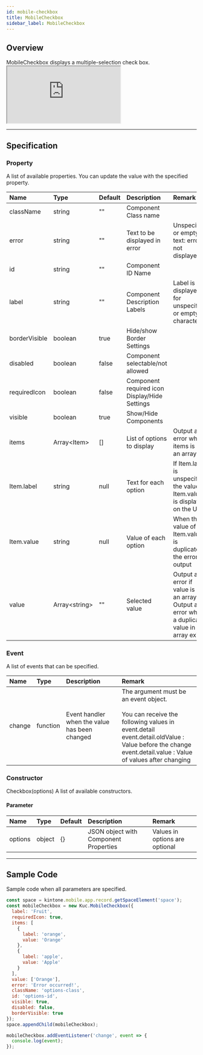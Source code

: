 ```yaml
---
id: mobile-checkbox
title: MobileCheckbox
sidebar_label: MobileCheckbox
---
```


## Overview

MobileCheckbox displays a multiple-selection check box. <iframe src="https://kuc-storybook.netlify.app/iframe.html?id=mobile-checkbox--document" title="mobile checkbox image" height="150px" mark="crwd-mark"></iframe>

---

## Specification

### Property

A list of available properties. You can update the value with the specified property.

| Name          | Type              | Default | Description                                   | Remark                                                                                                      |
|:------------- |:----------------- |:------- |:--------------------------------------------- |:----------------------------------------------------------------------------------------------------------- |
| className     | string            | ""      | Component Class name                          |                                                                                                             |
| error         | string            | ""      | Text to be displayed in error                 | Unspecified or empty text: error is not displayed                                                           |
| id            | string            | ""      | Component ID Name                             |                                                                                                             |
| label         | string            | ""      | Component Description Labels                  | Label is not displayed for unspecified or empty characters                                                  |
| borderVisible | boolean           | true    | Hide/show Border Settings                     |                                                                                                             |
| disabled      | boolean           | false   | Component selectable/not allowed              |                                                                                                             |
| requiredIcon  | boolean           | false   | Component required icon Display/Hide Settings |                                                                                                             |
| visible       | boolean           | true    | Show/Hide Components                          |                                                                                                             |
| items         | Array\<Item\>   | []      | List of options to display                    | Output an error when items is not an array                                                                  |
| Item.label    | string            | null    | Text for each option                          | If Item.label is unspecified, the value of Item.value is displayed on the UI                                |
| Item.value    | string            | null    | Value of each option                          | When the value of Item.value is duplicated, the error is output                                             |
| value         | Array\<string\> | ""      | Selected value                                | Output an error if value is not an array<br>Output an error when a duplicate value in an array exists |

### Event

A list of events that can be specified.

| Name   | Type     | Description                                   | Remark                                                                                                                                                                                                                                |
|:------ |:-------- |:--------------------------------------------- |:------------------------------------------------------------------------------------------------------------------------------------------------------------------------------------------------------------------------------------- |
| change | function | Event handler when the value has been changed | The argument must be an event object.<br><br>You can receive the following values in event.detail<br>event.detail.oldValue  : Value before the change<br>event.detail.value  : Value of values after changing |

### Constructor

Checkbox(options) A list of available constructors.

#### Parameter

| Name    | Type   | Default | Description                           | Remark                         |
|:------- |:------ |:------- |:------------------------------------- |:------------------------------ |
| options | object | {}      | JSON object with Component Properties | Values in options are optional |

---

## Sample Code

Sample code when all parameters are specified.

```javascript
const space = kintone.mobile.app.record.getSpaceElement('space');
const mobileCheckbox = new Kuc.MobileCheckbox({
  label: 'Fruit',
  requiredIcon: true,
  items: [
    {
      label: 'orange',
      value: 'Orange'
    },
    {
      label: 'apple',
      value: 'Apple'
    }
  ],
  value: ['Orange'],
  error: 'Error occurred!',
  className: 'options-class',
  id: 'options-id',
  visible: true,
  disabled: false,
  borderVisible: true
});
space.appendChild(mobileCheckbox);

mobileCheckbox.addEventListener('change', event => {
  console.log(event);
});
```
